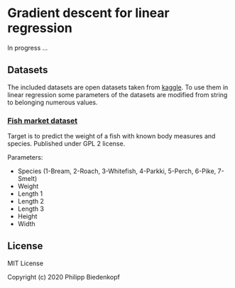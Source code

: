 # Gradient descent for linear regression
In progress ...

## Datasets
The included datasets are open datasets taken from [kaggle](https://www.kaggle.com/). 
To use them in linear regression some parameters of the datasets are modified from string to belonging numerous values.

### [Fish market dataset](https://www.kaggle.com/aungpyaeap/fish-market)
Target is to predict the weight of a fish with known body measures and species. Published under
GPL 2 license.

Parameters:
- Species (1-Bream, 2-Roach, 3-Whitefish, 4-Parkki, 5-Perch, 6-Pike, 7-Smelt)
- Weight
- Length 1
- Length 2
- Length 3
- Height
- Width

## License
MIT License

Copyright (c) 2020 Philipp Biedenkopf
